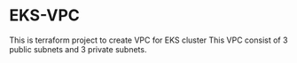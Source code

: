 # EKS-VPC
This is terraform project to create VPC for EKS cluster
This VPC consist of 3 public subnets and 3 private subnets.